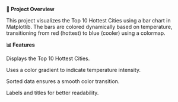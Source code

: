 ******📌 Project Overview******

This project visualizes the Top 10 Hottest Cities using a bar chart in Matplotlib. The bars are colored dynamically based on temperature, transitioning from red (hottest) to blue (cooler) using a colormap.


**📊 Features**

Displays the Top 10 Hottest Cities.

Uses a color gradient to indicate temperature intensity.

Sorted data ensures a smooth color transition.

Labels and titles for better readability.
